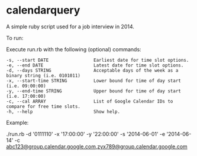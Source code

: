 calendarquery
=============

A simple ruby script used for a job interview in 2014.


To run:

Execute run.rb with the following (optional) commands:

    -s, --start DATE                 Earliest date for time slot options.
    -e, --end DATE                   Latest date for time slot options.
    -d, --days STRING                Acceptable days of the week as a binary string (i.e. 0101011)
    -x, --start-time STRING          Lower bound for time of day start (i.e. 09:00:00)
    -y, --end-time STRING            Upper bound for time of day start (i.e. 17:00:00)
    -c, --cal ARRAY                  List of Google Calendar IDs to compare for free time slots.
    -h, --help                       Show help.
    
Example:

./run.rb -d '0111110' -x '17:00:00' -y '22:00:00' -s '2014-06-01' -e '2014-06-14' -c abc123@group.calendar.google.com,zyx789@group.calendar.google.com
